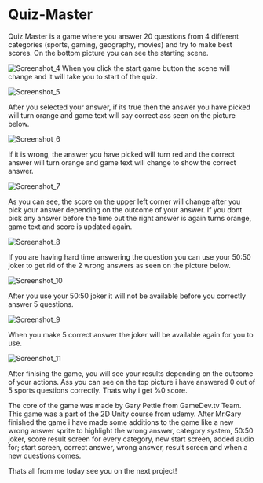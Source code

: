 # Quiz-Master
Quiz Master is a game where you answer 20 questions from 4 different categories (sports, gaming, geography, movies) and try to make best scores. On the bottom picture you can see the starting scene.  

![Screenshot_4](https://user-images.githubusercontent.com/101997322/187905029-28df6eca-0456-429c-9a9b-bc559ed46e0b.png)
When you click the start game button the scene will change and it will take you to start of the quiz.

![Screenshot_5](https://user-images.githubusercontent.com/101997322/187906088-f5ca779f-e287-4680-8292-bbe51ddcb784.png)

After you selected your answer, if its true then the answer you have picked will turn orange and game text will say correct ass seen on the picture below.

![Screenshot_6](https://user-images.githubusercontent.com/101997322/187906392-f6230528-34d6-4c19-94f8-31ba266622dc.png)

If it is wrong, the answer you have picked will turn red and the correct answer will turn orange and game text will change to show the correct answer.

![Screenshot_7](https://user-images.githubusercontent.com/101997322/187906650-b0364207-8c26-42af-b2e6-ab5fab18d793.png)

As you can see, the score on the upper left corner will change after you pick your answer depending on the outcome of your answer. If you dont pick any answer before the time out the right answer is again turns orange, game text and score is updated again.

![Screenshot_8](https://user-images.githubusercontent.com/101997322/187907126-fac9781c-295a-4670-875e-7f526f4ce8e3.png)

If you are having hard time answering the question you can use your 50:50 joker to get rid of the 2 wrong answers as seen on the picture below.

![Screenshot_10](https://user-images.githubusercontent.com/101997322/187907344-2041f28a-80e7-4fb8-8882-55b21f1ace69.png)

After you use your 50:50 joker it will not be available before you correctly answer 5 questions.

![Screenshot_9](https://user-images.githubusercontent.com/101997322/187907576-323938b4-3465-426f-bad4-0242a12b2c0a.png)

When you make 5 correct answer the joker will be available again for you to use. 

![Screenshot_11](https://user-images.githubusercontent.com/101997322/187907694-aa6a731f-52c3-4c34-b705-3bc1d2bcaad2.png)

After finising the game, you will see your results depending on the outcome of your actions. Ass you can see on the top picture i have answered 0 out of 5 sports questions correctly. Thats why i get %0 score.

The core of the game was made by Gary Pettie from GameDev.tv Team. This game was a part of the 2D Unity course from udemy. After Mr.Gary finished the game i have made some additions to the game like a new wrong answer sprite to highlight the wrong answer, category system, 50:50 joker, score result screen for every category, new start screen, added audio for; start screen, correct answer, wrong answer, result screen and when a new questions comes. 

Thats all from me today see you on the next project!
